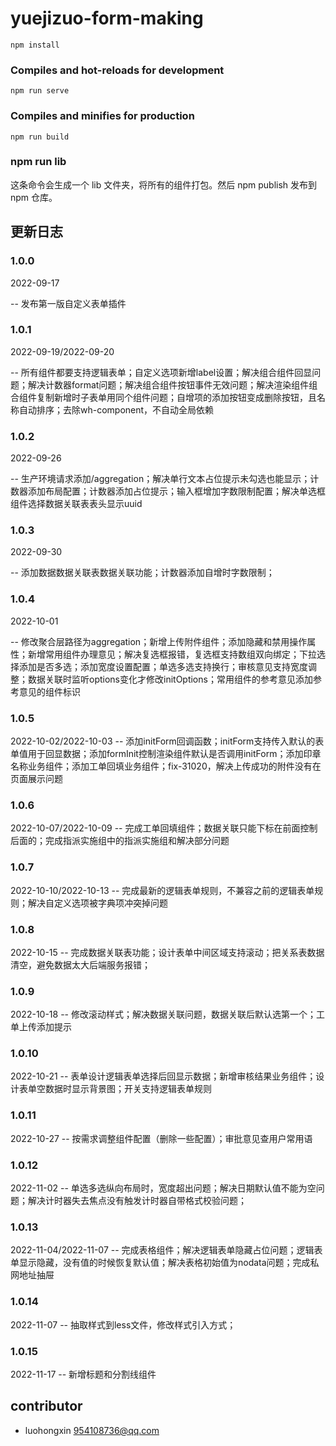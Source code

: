 # yuejizuo-form-making

```
npm install
```

### Compiles and hot-reloads for development

```
npm run serve
```

### Compiles and minifies for production

```
npm run build
```


### npm run lib

这条命令会生成一个 lib 文件夹，将所有的组件打包。然后 npm publish 发布到 npm 仓库。


<div id="myLog">

## 更新日志

### 1.0.0

2022-09-17

-- 发布第一版自定义表单插件

### 1.0.1

2022-09-19/2022-09-20

-- 所有组件都要支持逻辑表单；自定义选项新增label设置；解决组合组件回显问题；解决计数器format问题；解决组合组件按钮事件无效问题；解决渲染组件组合组件复制新增时子表单用同个组件问题；自增项的添加按钮变成删除按钮，且名称自动排序；去除wh-component，不自动全局依赖

### 1.0.2

2022-09-26

-- 生产环境请求添加/aggregation；解决单行文本占位提示未勾选也能显示；计数器添加布局配置；计数器添加占位提示；输入框增加字数限制配置；解决单选框组件选择数据关联表表头显示uuid

### 1.0.3

2022-09-30

-- 添加数据数据关联表数据关联功能；计数器添加自增时字数限制；

### 1.0.4

2022-10-01

-- 修改聚合层路径为aggregation；新增上传附件组件；添加隐藏和禁用操作属性；新增常用组件办理意见；解决复选框报错，复选框支持数组双向绑定；下拉选择添加是否多选；添加宽度设置配置；单选多选支持换行；审核意见支持宽度调整；数据关联时监听options变化才修改initOptions；常用组件的参考意见添加参考意见的组件标识

### 1.0.5

2022-10-02/2022-10-03
-- 添加initForm回调函数；initForm支持传入默认的表单值用于回显数据；添加formInit控制渲染组件默认是否调用initForm；添加印章名称业务组件；添加工单回填业务组件；fix-31020，解决上传成功的附件没有在页面展示问题

### 1.0.6

2022-10-07/2022-10-09
-- 完成工单回填组件；数据关联只能下标在前面控制后面的；完成指派实施组中的指派实施组和解决部分问题

### 1.0.7

2022-10-10/2022-10-13
-- 完成最新的逻辑表单规则，不兼容之前的逻辑表单规则；解决自定义选项被字典项冲突掉问题

### 1.0.8

2022-10-15
-- 完成数据关联表功能；设计表单中间区域支持滚动；把关系表数据清空，避免数据太大后端服务报错；

### 1.0.9

2022-10-18
-- 修改滚动样式；解决数据关联问题，数据关联后默认选第一个；工单上传添加提示

### 1.0.10

2022-10-21
-- 表单设计逻辑表单选择后回显示数据；新增审核结果业务组件；设计表单空数据时显示背景图；开关支持逻辑表单规则

### 1.0.11

2022-10-27
-- 按需求调整组件配置（删除一些配置）；审批意见查用户常用语

### 1.0.12

2022-11-02
-- 单选多选纵向布局时，宽度超出问题；解决日期默认值不能为空问题；解决计时器失去焦点没有触发计时器自带格式校验问题；

### 1.0.13

2022-11-04/2022-11-07
-- 完成表格组件；解决逻辑表单隐藏占位问题；逻辑表单显示隐藏，没有值的时候恢复默认值；解决表格初始值为nodata问题；完成私网地址抽屉

### 1.0.14

2022-11-07
-- 抽取样式到less文件，修改样式引入方式；

### 1.0.15

2022-11-17
-- 新增标题和分割线组件

## contributor
- luohongxin <954108736@qq.com>

</div>

